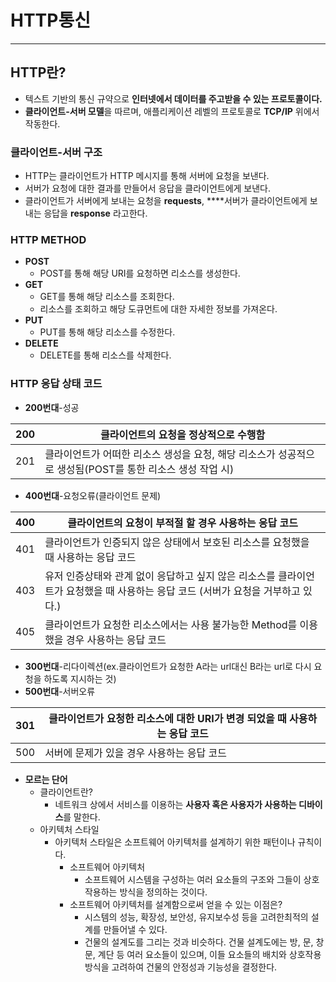# HTTP통신

---

## HTTP란?

- 텍스트 기반의 통신 규약으로 **인터넷에서 데이터를 주고받을 수 있는 프로토콜이다.**
- **클라이언트-서버 모델**을 따르며, 애플리케이션 레벨의 프로토콜로 **TCP/IP** 위에서 작동한다.

### 클라이언트-서버 구조

- HTTP는 클라이언트가 HTTP 메시지를 통해 서버에 요청을 보낸다.
- 서버가 요청에 대한 결과를 만들어서 응답을  클라이언트에게 보낸다.
- 클라이언트가 서버에게 보내는 요청을 **requests**, ****서버가 클라이언트에게 보내는 응답을 **response** 라고한다.

### HTTP METHOD

- **POST**
    - POST를 통해 해당 URI를 요청하면 리소스를 생성한다.
- **GET**
    - GET를 통해 해당 리소스를 조회한다.
    - 리소스를 조회하고 해당 도큐먼트에 대한 자세한 정보를 가져온다.
- **PUT**
    - PUT를 통해 해당 리소스를 수정한다.
- **DELETE**
    - DELETE를 통해 리소스를 삭제한다.

### HTTP 응답 상태 코드

- **200번대**-성공

| 200 | 클라이언트의 요청을 정상적으로 수행함 |
| --- | --- |
| 201 | 클라이언트가 어떠한 리소스 생성을 요청, 해당 리소스가 성공적으로 생성됨(POST를 통한 리소스 생성 작업 시) |
- **400번대**-요청오류(클라이언트 문제)

| 400 | 클라이언트의 요청이 부적절 할 경우 사용하는 응답 코드 |
| --- | --- |
| 401 | 클라이언트가 인증되지 않은 상태에서 보호된 리소스를 요청했을 때 사용하는 응답 코드 |
| 403 | 유저 인증상태와 관계 없이 응답하고 싶지 않은 리소스를 클라이언트가 요청했을 때 사용하는 응답 코드                          (서버가 요청을 거부하고 있다.) |
| 405 | 클라이언트가 요청한 리소스에서는 사용 불가능한 Method를 이용했을 경우 사용하는 응답 코드 |
- **300번대**-리다이렉션(ex.클라이언트가 요청한 A라는 url대신 B라는 url로 다시 요청을 하도록 지시하는 것)
- **500번대**-서버오류

| 301 | 클라이언트가 요청한 리소스에 대한 URI가 변경 되었을 때  사용하는 응답 코드 |
| --- | --- |
| 500 | 서버에 문제가 있을 경우 사용하는 응답 코드 |
- **모르는 단어**
    - 클라이언트란?
        - 네트워크 상에서 서비스를 이용하는 **사용자 혹은 사용자가 사용하는 디바이스**를 말한다.
    - 아키텍처 스타일
        - 아키텍처 스타일은 소프트웨어 아키텍처를 설계하기 위한 패턴이나 규칙이다.
            - 소프트웨어 아키텍처
                - 소프트웨어 시스템을 구성하는 여러 요소들의 구조와 그들이 상호작용하는 방식을 정의하는 것이다.
            - 소프트웨어 아키텍처를 설계함으로써 얻을 수 있는 이점은?
                - 시스템의 성능, 확장성, 보안성, 유지보수성 등을 고려한최적의 설계를 만들어낼 수 있다.
                - 건물의 설계도를 그리는 것과 비슷하다. 건물 설계도에는 방, 문, 창문, 계단 등 여러 요소들이 있으며, 이들 요소들의 배치와 상호작용 방식을 고려하여 건물의 안정성과 기능성을 결정한다.